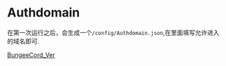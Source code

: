# Authdomain

在第一次运行之后，会生成一个`/config/Authdomain.json`,在里面填写允许进入的域名即可.

[BungeeCord_Ver](https://github.com/Forgot-Dream/Authdomain/tree/BungeeCord)
